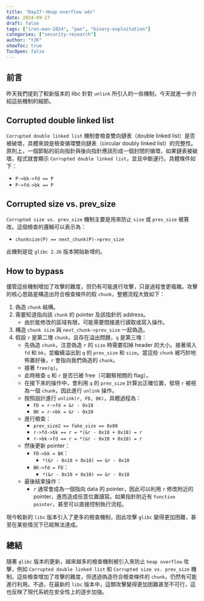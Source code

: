 ```yaml
---
title: "Day27－Heap overflow adv"
date: 2024-09-27
draft: false
tags: ["iron-man-2024", "pwn", "binary-exploitation"]
categories: ["security-research"]
author: "YJK"
showToc: true
TocOpen: false
---
```



## 前言

昨天我們提到了較新版本的 libc 針對 `unlink` 所引入的一些機制，今天就進一步介紹這些機制的細節。

## Corrupted double linked list

`Corrupted double linked list` 機制會檢查雙向鏈表（double linked list）是否被破壞，具體來說是檢查循環雙向鏈表（circular doubly linked list）的完整性。原則上，一個節點的前向指針與後向指針應該形成一個封閉的循環，如果鏈表被破壞，程式就會顯示 `Corrupted double linked list`，並且中斷運行。具體條件如下：

- `P->bk->fd == P`
- `P->fd->bk == P`

## Corrupted size vs. prev_size

`Corrupted size vs. prev_size` 機制主要是用來防止 `size` 或 `prev_size` 被篡改。這個檢查的邏輯可以表示為：

- `chunksize(P) == next_chunk(P)->prev_size`

此機制是從 `glibc 2.26` 版本開始新增的。

## How to bypass

儘管這些機制增加了攻擊的難度，但仍有可能進行攻擊，只是過程會更複雜。攻擊的核心思路是構造出符合檢查條件的假 `chunk`，整體流程大致如下：

1. 偽造 `chunk` 結構。
2. 需要知道指向該 `chunk` 的 pointer 及該指針的 address。
    - 由於能修改的區域有限，可能需要間接進行讀取或寫入操作。
3. 構造 `chunk size` 與 `next_chunk->prev_size` 一起偽造。
4. 假設 `r` 是第二塊 `chunk`，且存在溢出問題，`q` 是第三塊：
    - 先偽造 `chunk`，注意偽造 `r` 的 `size` 時需要扣掉 header 的大小。接著填入 `fd` 和 `bk`，並繼續溢出到 `q` 的 `prev_size` 和 `size`。當這些 `chunk` 被巧妙地佈置好後，`r` 會指向我們偽造的 `chunk`。
    - 接著 `free(q)`。
    - 此時檢查 `q` 和 `r` 是否已被 free（可觀察相關的 flag）。
    - 在接下來的操作中，會利用 `q` 的 `prev_size` 計算出正確位置，發現 `r` 被視為一個 `chunk`，因此進行 `unlink` 操作。
    - 按照設計進行 `unlink(r, FD, BK)`，具體過程為：
        - `FD = r->fd = &r - 0x18`
        - `BK = r->bk = &r - 0x10`
    - 進行檢查：
        - `prev_size2 == fake_size == 0x80`
        - `r->fd->bk == r = *(&r - 0x18 + 0x18) = r`
        - `r->bk->fd == r = *(&r - 0x10 + 0x10) = r`
    - 然後更新 pointer：
        - `FD->bk = BK`：
            - `*(&r - 0x18 + 0x18) == &r - 0x10`
        - `BK->fd = FD`：
            - `*(&r - 0x10 + 0x10) == &r - 0x18`
    - 最後結束操作：
        - `r` 通常會成為一個指向 data 的 pointer，因此可以利用 `r` 修改附近的 pointer，進而造成任意位置讀寫。如果指針附近有 `function pointer`，甚至可以直接控制執行流程。

現今較新的 `libc` 版本引入了更多的檢查機制，因此攻擊 `glibc` 變得更加困難，甚至在某些情況下已經無法達成。

## 總結

隨著 `glibc` 版本的更新，越來越多的檢查機制被引入來防止 `heap overflow` 攻擊，例如 `Corrupted double linked list` 和 `Corrupted size vs. prev_size` 機制。這些檢查增加了攻擊的難度，但透過偽造符合檢查條件的 `chunk`，仍然有可能進行利用。不過，在最新的 `libc` 版本中，這類攻擊變得更加困難甚至不可行，這也反映了現代系統在安全性上的逐步加強。